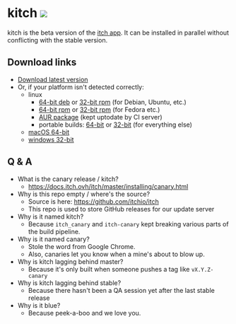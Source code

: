 # kitch ![](http://nuts-canary.itch.ovh/badge)

kitch is the beta version of the [itch app](https://itch.io/app). It can
be installed in parallel without conflicting with the stable version.

## Download links

  * [Download latest version](http://nuts-canary.itch.ovh/download)
  * Or, if your platform isn't detected correctly:
    * linux
      * [64-bit deb](http://nuts-canary.itch.ovh/download/deb_64) or [32-bit rpm](http://nuts-canary.itch.ovh/download/deb_32) (for Debian, Ubuntu, etc.)
      * [64-bit rpm](http://nuts-canary.itch.ovh/download/rpm_64) or [32-bit rpm](http://nuts-canary.itch.ovh/download/rpm_32) (for Fedora etc.)
      * [AUR package](https://aur.archlinux.org/packages/kitch/) (kept uptodate by CI server)
      * portable builds: [64-bit](http://nuts-canary.itch.ovh/download/linux_64) or [32-bit](http://nuts-canary.itch.ovh/download/linux_32) (for everything else)
    * [macOS 64-bit](http://nuts-canary.itch.ovh/download/mac)
    * [windows 32-bit](http://nuts-canary.itch.ovh/download/windows)

## Q & A

  * What is the canary release / kitch?
    * <https://docs.itch.ovh/itch/master/installing/canary.html>
  * Why is this repo empty / where's the source?
    * Source is here: <https://github.com/itchio/itch>
    * This repo is used to store GitHub releases for our update server
  * Why is it named kitch?
    * Because `itch_canary` and `itch-canary` kept breaking various parts of the build pipeline.
  * Why is it named canary?
    * Stole the word from Google Chrome.
    * Also, canaries let you know when a mine's about to blow up.
  * Why is kitch lagging behind master?
    * Because it's only built when someone pushes a tag like `vX.Y.Z-canary`
  * Why is kitch lagging behind stable?
    * Because there hasn't been a QA session yet after the last stable release
  * Why is it blue?
    * Because peek-a-boo and we love you.

